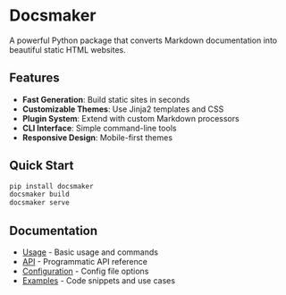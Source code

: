 # Docsmaker

A powerful Python package that converts Markdown documentation into beautiful static HTML websites.

## Features

- **Fast Generation**: Build static sites in seconds
- **Customizable Themes**: Use Jinja2 templates and CSS
- **Plugin System**: Extend with custom Markdown processors
- **CLI Interface**: Simple command-line tools
- **Responsive Design**: Mobile-first themes

## Quick Start

```bash
pip install docsmaker
docsmaker build
docsmaker serve
```

## Documentation

- [Usage](usage.md) - Basic usage and commands
- [API](api.md) - Programmatic API reference
- [Configuration](conf.yaml) - Config file options
- [Examples](examples.md) - Code snippets and use cases